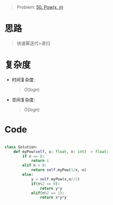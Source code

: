 > Problem: [50. Pow(x, n)](https://leetcode.cn/problems/powx-n/description/)

# 思路

> 快速幂迭代+递归

# 复杂度

- 时间复杂度:

  > $O(logn)$

- 空间复杂度:
  > $O(logn)$

# Code

```Python []

class Solution:
    def myPow(self, x: float, n: int) -> float:
        if n == 0:
            return 1
        elif n < 0:
            return self.myPow(1/x,-n)
        else:
            y = self.myPow(x,n//2)
            if(n%2 == 0):
                return y*y
            elif(n%2 == 1):
                return x*y*y

```
